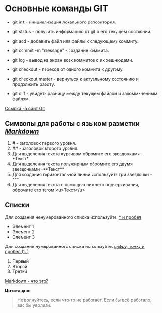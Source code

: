 # Основные команды GIT

- git init - инициализация локального репозитория.

- git status - получить информацию от git о его текущем состоянии.

- git add - добавить файл или файлы к следующему коммиту.

- git commit -m "message" - создание коммита.

- git log - вывод на экран всех коммитов с их хеш-кодами.

- git checkout - переход от одного коммита к другому.

- git checkout master - вернуться к актуальному состоянию и продолжить работу.

- git diff - увидеть разницу между текущем файлом и закоммиченным файлом.

[Ссылка на сайт Git](https://git-scm.com/)





## Символы для работы с языком разметки ***<u>Markdown</u>***

1. \# - заголовок первого уровня.
2. \## - заголовок второго уровня.
3. Для выделения текста курсивом обромите его звездочками - \*Текст\*
4. Для выделения текста полужирным обромите его двумя звездочками -**Текст\*\*
5. Для создания горизонтальной линии используйте три звездочки - ***
6. Для выделения текста с помощью нижнего подчеркивания, обромите его тегом \<u>Текст\</u>

## Списки

Для создания ненумерованного списка используйте: <u> * и пробел </u>
* Элемент 1
* Элемент 2 
* Элемент 3

Для создания нумерованного списка используйте: <u> цифру, точку и пробел (1. ) </u>

1. Первый 
2. Второй
3. Третий

[Markdown - что это?](https://ru.wikipedia.org/wiki/Markdown)


**Цитата дня:**
>Не волнуйтесь, если что-то не работает. Если бы всё работало, вас бы уволили.


